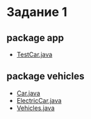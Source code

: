 # Задание 1
## package app
  - [TestCar.java](https://github.com/Derev005/Java/blob/main/prac_4/packege_app%20/TestCar.java)
## package vehicles
  - [Car.java](https://github.com/Derev005/Java/blob/main/prac_4/packege_vehicles%20/Car.java)
  - [ElectricCar.java](https://github.com/Derev005/Java/blob/main/prac_4/packege_vehicles%20/ElectricCar.java)
  - [Vehicles.java](https://github.com/Derev005/Java/blob/main/prac_4/packege_vehicles%20/Vehicle.java)
